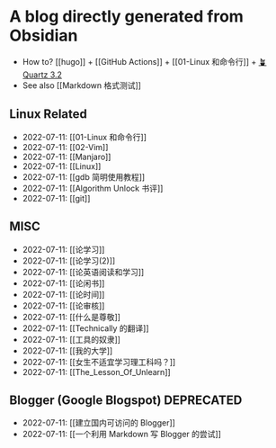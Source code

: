 # A blog directly generated from Obsidian
- How to? [[hugo]] + [[GitHub Actions]] + [[01-Linux 和命令行]] + [🪴 Quartz 3.2](https://quartz.jzhao.xyz/)
- See also [[Markdown 格式测试]]

## Linux Related
- 2022-07-11: [[01-Linux 和命令行]]
- 2022-07-11: [[02-Vim]]
- 2022-07-11: [[Manjaro]]
- 2022-07-11: [[Linux]]
- 2022-07-11: [[gdb 简明使用教程]]
- 2022-07-11: [[Algorithm Unlock 书评]]
- 2022-07-11: [[git]]

## MISC
- 2022-07-11: [[论学习]]
- 2022-07-11: [[论学习(2)]]
- 2022-07-11: [[论英语阅读和学习]]
- 2022-07-11: [[论闲书]]
- 2022-07-11: [[论时间]]
- 2022-07-11: [[论审核]]
- 2022-07-11: [[什么是尊敬]]
- 2022-07-11: [[Technically 的翻译]]
- 2022-07-11: [[工具的奴隶]]
- 2022-07-11: [[我的大学]]
- 2022-07-11: [[女生不适宜学习理工科吗？]]
- 2022-07-11: [[The_Lesson_Of_Unlearn]]

## Blogger (Google Blogspot) DEPRECATED
- 2022-07-11: [[建立国内可访问的 Blogger]]
- 2022-07-11: [[一个利用 Markdown 写 Blogger 的尝试]]
